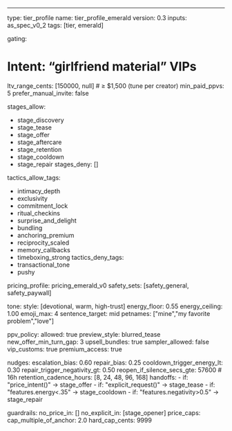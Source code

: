 ---
type: tier_profile
name: tier_profile_emerald
version: 0.3
inputs: as_spec_v0_2
tags: [tier, emerald]

gating:
  # Intent: “girlfriend material” VIPs
  ltv_range_cents: [150000, null]   # ≥ $1,500 (tune per creator)
  min_paid_ppvs: 5
  prefer_manual_invite: false

stages_allow:
  - stage_discovery
  - stage_tease
  - stage_offer
  - stage_aftercare
  - stage_retention
  - stage_cooldown
  - stage_repair
stages_deny: []

tactics_allow_tags:
  - intimacy_depth
  - exclusivity
  - commitment_lock
  - ritual_checkins
  - surprise_and_delight
  - bundling
  - anchoring_premium
  - reciprocity_scaled
  - memory_callbacks
  - timeboxing_strong
tactics_deny_tags:
  - transactional_tone
  - pushy

pricing_profile: pricing_emerald_v0
safety_sets: [safety_general, safety_paywall]

tone:
  style: [devotional, warm, high-trust]
  energy_floor: 0.55
  energy_ceiling: 1.00
  emoji_max: 4
  sentence_target: mid
  petnames: ["mine","my favorite problem","love"]

ppv_policy:
  allowed: true
  preview_style: blurred_tease
  new_offer_min_turn_gap: 3
  upsell_bundles: true
  sampler_allowed: false
  vip_customs: true
  premium_access: true

nudges:
  escalation_bias: 0.60
  repair_bias: 0.25
  cooldown_trigger_energy_lt: 0.30
  repair_trigger_negativity_gt: 0.50
  reopen_if_silence_secs_gte: 57600    # 16h
  retention_cadence_hours: [8, 24, 48, 96, 168]
  handoffs:
    - if: "price_intent()" -> stage_offer
    - if: "explicit_request()" -> stage_tease
    - if: "features.energy<.35" -> stage_cooldown
    - if: "features.negativity>0.5" -> stage_repair

guardrails:
  no_price_in: []
  no_explicit_in: [stage_opener]
  price_caps:
    cap_multiple_of_anchor: 2.0
    hard_cap_cents: 9999